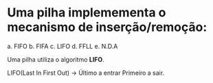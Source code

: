 # Uma pilha implemementa o mecanismo de inserção/remoção:
  a. FIFO
  b. FIFA
  c. LIFO
  d. FFLL
  e. N.D.A

Uma pilha utiliza o algoritmo **LIFO**.

LIFO(Last In First Out) -> Último a entrar Primeiro a sair.



